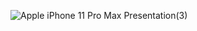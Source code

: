 ![Apple iPhone 11 Pro Max Presentation(3)](https://github.com/user-attachments/assets/540af1ff-044f-4a21-a72e-b4ba8442dd70)
